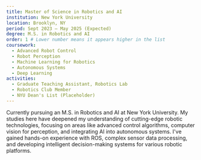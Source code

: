 ```yaml
---
title: Master of Science in Robotics and AI
institution: New York University
location: Brooklyn, NY
period: Sept 2023 – May 2025 (Expected)
degree: M.S. in Robotics and AI
order: 1 # Lower number means it appears higher in the list
coursework:
  - Advanced Robot Control
  - Robot Perception
  - Machine Learning for Robotics
  - Autonomous Systems
  - Deep Learning
activities:
  - Graduate Teaching Assistant, Robotics Lab
  - Robotics Club Member
  - NYU Dean's List (Placeholder)
---
```

Currently pursuing an M.S. in Robotics and AI at New York University. My studies here have deepened my understanding of cutting-edge robotic technologies, focusing on areas like advanced control algorithms, computer vision for perception, and integrating AI into autonomous systems. I've gained hands-on experience with ROS, complex sensor data processing, and developing intelligent decision-making systems for various robotic platforms.
